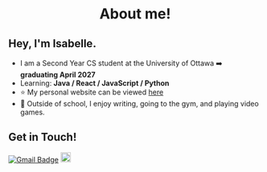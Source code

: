 <h1 align='center'> About me! </h1>
<h2 > Hey, I'm Isabelle. </h2>

- I am a Second Year CS student at the University of Ottawa ➡️ <b> graduating April 2027 </b>
-  Learning: <b> Java / React / JavaScript / Python </b>
- ⭐ My personal website can be viewed [here](https://choiisabelle.github.io/personal)
- 💭 Outside of school, I enjoy writing, going to the gym, and playing video games.


<h2 > Get in Touch! </h2>

[![Gmail Badge](https://img.shields.io/badge/Gmail-d14836?style=flat-square&logo=Gmail&logoColor=white&link=mailto:eeht1717@gmail.com)](mailto:isabellelissina@gmail.com)
<a href="https://www.linkedin.com/in/isabelle-choi-19933221b/">
  <img height="20" src="https://img.shields.io/badge/LinkedIn-0077B5?style=for-the-badge&logo=linkedin&logoColor=white" />
</a>

